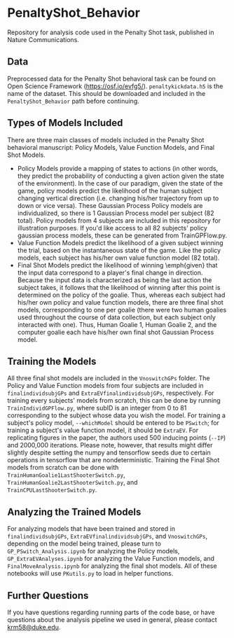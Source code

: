 # PenaltyShot_Behavior
Repository for analysis code used in the Penalty Shot task, published in Nature Communications.

## Data
Preprocessed data for the Penalty Shot behavioral task can be found on Open Science Framework (https://osf.io/evfg5/). `penaltykickdata.h5` is the name of the dataset. This should be downloaded and included in the `PenaltyShot_Behavior` path before continuing. 

## Types of Models Included
There are three main classes of models included in the Penalty Shot behavioral manuscript: Policy Models, Value Function Models, and Final Shot Models. 
  - Policy Models provide a mapping of states to actions (in other words, they predict the probability of conducting a given action given the state of the environment). In the case of our paradigm, given the state of the game, policy models predict the likelihood of the human subject changing vertical direction (i.e. changing his/her trajectory from up to down or vice versa). These Gaussian Process Policy models are individualized, so there is 1 Gaussian Process model per subject (82 total). Policy models from 4 subjects are included in this repository for illustration purposes. If you'd like access to all 82 subjects' policy gaussian process models, these can be generated from TrainGPFlow.py. 
  - Value Function Models predict the likelihood of a given subject winning the trial, based on the instantaneous state of the game. Like the policy models, each subject has his/her own value function model (82 total).
  - Final Shot Models predict the likelihood of winning \emph{given} that the input data correspond to a player's final change in direction. Because the input data is characterized as being the last action the subject takes, it follows that the likelihood of winning after this point is determined on the policy of the goalie. Thus, whereas each subject had his/her own policy and value function models, there are three final shot models, corresponding to one per goalie (there were two human goalies used throughout the course of data collection, but each subject only interacted with one). Thus, Human Goalie 1, Human Goalie 2, and the computer goalie each have his/her own final shot Gaussian Process model. 
  
## Training the Models
All three final shot models are included in the  `VnoswitchGPs` folder. The Policy and Value Function models from four subjects are included in `finalindividsubjGPs` and `ExtraEVfinalindividsubjGPs`, respectively. For training every subjects' models from scratch, this can be done by running `TrainIndividGPFlow.py`, where subID is an integer from 0 to 81 corresponding to the subject whose data you wish the model. For training a subject's policy model, `--whichModel` should be entered to be `PSwitch`; for training a subject's value function model, it should be `ExtraEV`. For replicating figures in the paper, the authors used 500 inducing points (`--IP`) and 2000,000 iterations. Please note, however, that results might differ slightly despite setting the numpy and tensorflow seeds due to certain operations in tensorflow that are nondeterministic. Training the Final Shot models from scratch can be done with `TrainHumanGoalie1LastShooterSwitch.py`, `TrainHumanGoalie2LastShooterSwitch.py`, and `TrainCPULastShooterSwitch.py`. 

## Analyzing the Trained Models
For analyzing models that have been trained and stored in `finalindividsubjGPs`, `ExtraEVfinalindividsubjGPs`, and `VnoswitchGPs`, depending on the model being trained, please turn to `GP_PSwitch_Analysis.ipynb` for analyzing the Policy models, `GP_ExtraEVAnalyses.ipynb` for analyzing the Value Function models, and `FinalMoveAnalysis.ipynb` for analyzing the final shot models. All of these notebooks will use `PKutils.py` to load in helper functions.

## Further Questions
If you have questions regarding running parts of the code base, or have questions about the analysis pipeline we used in general, please contact <krm58@duke.edu>.
